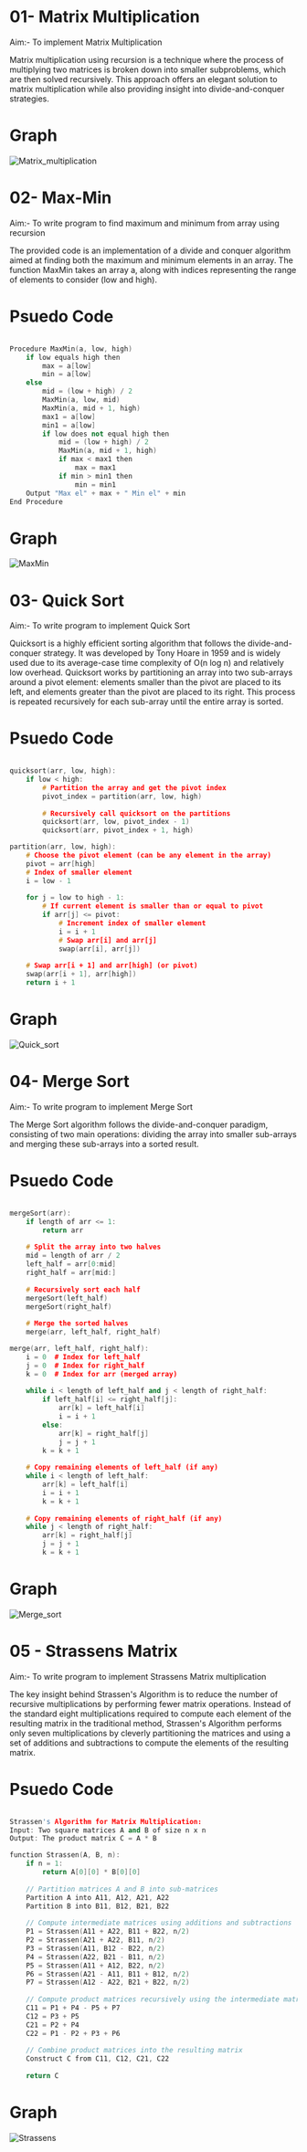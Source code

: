 <h1>01- Matrix Multiplication</h1>

<p> Aim:- To implement Matrix Multiplication </p>


<p>

Matrix multiplication using recursion is a technique where the process of multiplying two matrices is broken down into smaller subproblems, which are then solved recursively. This approach offers an elegant solution to matrix multiplication while also providing insight into divide-and-conquer strategies.
</p>
<h1>Graph</h1>

![Matrix_multiplication](https://github.com/harshitcodes22/ADA-Lab/assets/110489265/ff007bca-080e-49a1-b618-23188bef25d6)


<h1>02- Max-Min </h1>

<p> Aim:- To write program to find maximum and minimum from array using recursion </p>

<p>The provided code is an implementation of a divide and conquer algorithm aimed at finding both the maximum and minimum elements in an array. The function MaxMin takes an array a, along with indices representing the range of elements to consider (low and high).
</p>

<h1>Psuedo Code </h1>

```cpp

Procedure MaxMin(a, low, high)
    if low equals high then
        max = a[low]
        min = a[low]
    else
        mid = (low + high) / 2
        MaxMin(a, low, mid)
        MaxMin(a, mid + 1, high)
        max1 = a[low]
        min1 = a[low]
        if low does not equal high then
            mid = (low + high) / 2
            MaxMin(a, mid + 1, high)
            if max < max1 then
                max = max1
            if min > min1 then
                min = min1
    Output "Max el" + max + " Min el" + min
End Procedure
```

<h1>Graph</h1>

![MaxMin](https://github.com/harshitcodes22/ADA-Lab/assets/110489265/423125ac-6505-461e-a7cb-60657db7dc78)


<h1>03- Quick Sort </h1>

<p> Aim:- To write program to implement Quick Sort</p>

<p>
  
Quicksort is a highly efficient sorting algorithm that follows the divide-and-conquer strategy. It was developed by Tony Hoare in 1959 and is widely used due to its average-case time complexity of O(n log n) and relatively low overhead. Quicksort works by partitioning an array into two sub-arrays around a pivot element: elements smaller than the pivot are placed to its left, and elements greater than the pivot are placed to its right. This process is repeated recursively for each sub-array until the entire array is sorted.

</p>

<h1>Psuedo Code </h1>

```cpp

quicksort(arr, low, high):
    if low < high:
        # Partition the array and get the pivot index
        pivot_index = partition(arr, low, high)
        
        # Recursively call quicksort on the partitions
        quicksort(arr, low, pivot_index - 1)
        quicksort(arr, pivot_index + 1, high)

partition(arr, low, high):
    # Choose the pivot element (can be any element in the array)
    pivot = arr[high]
    # Index of smaller element
    i = low - 1
    
    for j = low to high - 1:
        # If current element is smaller than or equal to pivot
        if arr[j] <= pivot:
            # Increment index of smaller element
            i = i + 1
            # Swap arr[i] and arr[j]
            swap(arr[i], arr[j])
    
    # Swap arr[i + 1] and arr[high] (or pivot)
    swap(arr[i + 1], arr[high])
    return i + 1
```

<h1>Graph</h1>

![Quick_sort](https://github.com/harshitcodes22/ADA-Lab/assets/110489265/e53f80ab-4636-434b-8587-5d11c9f73dfd)

<h1>04- Merge Sort </h1>

<p> Aim:- To write program to implement Merge Sort</p>

The Merge Sort algorithm follows the divide-and-conquer paradigm, consisting of two main operations: dividing the array into smaller sub-arrays and merging these sub-arrays into a sorted result.

<h1>Psuedo Code </h1>

```cpp

mergeSort(arr):
    if length of arr <= 1:
        return arr
    
    # Split the array into two halves
    mid = length of arr / 2
    left_half = arr[0:mid]
    right_half = arr[mid:]
    
    # Recursively sort each half
    mergeSort(left_half)
    mergeSort(right_half)
    
    # Merge the sorted halves
    merge(arr, left_half, right_half)

merge(arr, left_half, right_half):
    i = 0  # Index for left_half
    j = 0  # Index for right_half
    k = 0  # Index for arr (merged array)
    
    while i < length of left_half and j < length of right_half:
        if left_half[i] <= right_half[j]:
            arr[k] = left_half[i]
            i = i + 1
        else:
            arr[k] = right_half[j]
            j = j + 1
        k = k + 1
    
    # Copy remaining elements of left_half (if any)
    while i < length of left_half:
        arr[k] = left_half[i]
        i = i + 1
        k = k + 1
    
    # Copy remaining elements of right_half (if any)
    while j < length of right_half:
        arr[k] = right_half[j]
        j = j + 1
        k = k + 1
```

<h1>Graph </h1>

![Merge_sort](https://github.com/harshitcodes22/ADA-Lab/assets/110489265/0bc6a8a8-a9c5-466a-ada4-65a7b68b3cc0)

<h1>05 - Strassens Matrix </h1>

<p> Aim:- To write program to implement Strassens Matrix multiplication</p>

<p>The key insight behind Strassen's Algorithm is to reduce the number of recursive multiplications by performing fewer matrix operations. Instead of the standard eight multiplications required to compute each element of the resulting matrix in the traditional method, Strassen's Algorithm performs only seven multiplications by cleverly partitioning the matrices and using a set of additions and subtractions to compute the elements of the resulting matrix.</p>

<h1>Psuedo Code </h1>

```cpp

Strassen's Algorithm for Matrix Multiplication:
Input: Two square matrices A and B of size n x n
Output: The product matrix C = A * B

function Strassen(A, B, n):
    if n = 1:
        return A[0][0] * B[0][0]
    
    // Partition matrices A and B into sub-matrices
    Partition A into A11, A12, A21, A22
    Partition B into B11, B12, B21, B22
    
    // Compute intermediate matrices using additions and subtractions
    P1 = Strassen(A11 + A22, B11 + B22, n/2)
    P2 = Strassen(A21 + A22, B11, n/2)
    P3 = Strassen(A11, B12 - B22, n/2)
    P4 = Strassen(A22, B21 - B11, n/2)
    P5 = Strassen(A11 + A12, B22, n/2)
    P6 = Strassen(A21 - A11, B11 + B12, n/2)
    P7 = Strassen(A12 - A22, B21 + B22, n/2)
    
    // Compute product matrices recursively using the intermediate matrices
    C11 = P1 + P4 - P5 + P7
    C12 = P3 + P5
    C21 = P2 + P4
    C22 = P1 - P2 + P3 + P6
    
    // Combine product matrices into the resulting matrix
    Construct C from C11, C12, C21, C22
    
    return C

```

<h1>Graph</h1>

![Strassens](https://github.com/harshitcodes22/ADA-Lab/assets/110489265/c9844521-5ec6-47d8-bde7-86ff88e5f413)
